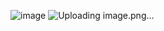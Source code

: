 ![image](https://github.com/user-attachments/assets/d927f81a-788b-437a-9224-0e98c37efe2a)
![Uploading image.png…]()
